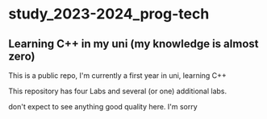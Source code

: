 # study_2023-2024_prog-tech

## Learning C++ in my uni (my knowledge is almost zero)

This is a public repo, I'm currently a first year in uni, learning C++

This repository has four Labs and several (or one) additional labs.

don't expect to see anything good quality here. I'm sorry